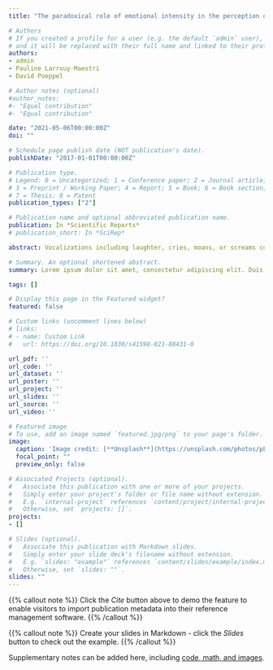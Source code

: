 ```yaml
---
title: "The paradoxical role of emotional intensity in the perception of vocal affect."

# Authors
# If you created a profile for a user (e.g. the default `admin` user), write the username (folder name) here 
# and it will be replaced with their full name and linked to their profile.
authors:
- admin
- Pauline Larrouy-Maestri
- David Poeppel

# Author notes (optional)
#author_notes:
#- "Equal contribution"
#- "Equal contribution"

date: "2021-05-06T00:00:00Z"
doi: ""

# Schedule page publish date (NOT publication's date).
publishDate: "2017-01-01T00:00:00Z"

# Publication type.
# Legend: 0 = Uncategorized; 1 = Conference paper; 2 = Journal article;
# 3 = Preprint / Working Paper; 4 = Report; 5 = Book; 6 = Book section;
# 7 = Thesis; 8 = Patent
publication_types: ["2"]

# Publication name and optional abbreviated publication name.
publication: In *Scientific Reports*
# publication_short: In *SciRep*

abstract: Vocalizations including laughter, cries, moans, or screams constitute a potent source of information about the affective states of others. It is typically conjectured that the higher the intensity of the expressed emotion, the better the classification of affective information. However, attempts to map the relation between affective intensity and inferred meaning are controversial. Based on a newly developed stimulus database of carefully validated non-speech expressions ranging across the entire intensity spectrum from low to peak, we show that the intuition is false. Based on three experiments (N = 90), we demonstrate that intensity in fact has a paradoxical role. Participants were asked to rate and classify the authenticity, intensity and emotion, as well as valence and arousal of the wide range of vocalizations. Listeners are clearly able to infer expressed intensity and arousal; in contrast, and surprisingly, emotion category and valence have a perceptual sweet spot: moderate and strong emotions are clearly categorized, but peak emotions are maximally ambiguous. This finding, which converges with related observations from visual experiments, raises interesting theoretical challenges for the emotion communication literature.

# Summary. An optional shortened abstract.
summary: Lorem ipsum dolor sit amet, consectetur adipiscing elit. Duis posuere tellus ac convallis placerat. Proin tincidunt magna sed ex sollicitudin condimentum.

tags: []

# Display this page in the Featured widget?
featured: false

# Custom links (uncomment lines below)
# links:
# - name: Custom Link
#   url: https://doi.org/10.1038/s41598-021-88431-0

url_pdf: ''
url_code: ''
url_dataset: ''
url_poster: ''
url_project: ''
url_slides: ''
url_source: ''
url_video: ''

# Featured image
# To use, add an image named `featured.jpg/png` to your page's folder. 
image:
  caption: 'Image credit: [**Unsplash**](https://unsplash.com/photos/pLCdAaMFLTE)'
  focal_point: ""
  preview_only: false

# Associated Projects (optional).
#   Associate this publication with one or more of your projects.
#   Simply enter your project's folder or file name without extension.
#   E.g. `internal-project` references `content/project/internal-project/index.md`.
#   Otherwise, set `projects: []`.
projects:
- []

# Slides (optional).
#   Associate this publication with Markdown slides.
#   Simply enter your slide deck's filename without extension.
#   E.g. `slides: "example"` references `content/slides/example/index.md`.
#   Otherwise, set `slides: ""`.
slides: ""
---
```


{{% callout note %}}
Click the *Cite* button above to demo the feature to enable visitors to import publication metadata into their reference management software.
{{% /callout %}}

{{% callout note %}}
Create your slides in Markdown - click the *Slides* button to check out the example.
{{% /callout %}}

Supplementary notes can be added here, including [code, math, and images](https://wowchemy.com/docs/writing-markdown-latex/).
